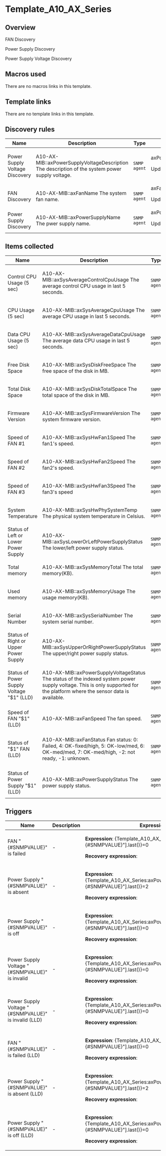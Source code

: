 # Template_A10_AX_Series

## Overview

FAN Discovery


Power Supply Discovery


Power Supply Voltage Discovery

## Macros used

There are no macros links in this template.

## Template links

There are no template links in this template.

## Discovery rules

|Name|Description|Type|Key and additional info|
|----|-----------|----|----|
|Power Supply Voltage Discovery|<p>A10-AX-MIB::axPowerSupplyVoltageDescription The description of the system power supply voltage.</p>|`SNMP agent`|axPowerSupplyVoltageDescription<p>Update: 300</p>|
|FAN Discovery|<p>A10-AX-MIB::axFanName The system fan name.</p>|`SNMP agent`|axFanName<p>Update: 300</p>|
|Power Supply Discovery|<p>A10-AX-MIB::axPowerSupplyName The pwer supply name.</p>|`SNMP agent`|axPowerSupplyName<p>Update: 300</p>|
## Items collected

|Name|Description|Type|Key and additional info|
|----|-----------|----|----|
|Control CPU Usage (5 sec)|<p>A10-AX-MIB::axSysAverageControlCpuUsage The average control CPU usage in last 5 seconds.</p>|`SNMP agent`|axSysAverageControlCpuUsage<p>Update: 60</p>|
|CPU Usage (5 sec)|<p>A10-AX-MIB::axSysAverageCpuUsage The average CPU usage in last 5 seconds.</p>|`SNMP agent`|axSysAverageCpuUsage<p>Update: 60</p>|
|Data CPU Usage (5 sec)|<p>A10-AX-MIB::axSysAverageDataCpuUsage The average data CPU usage in last 5 seconds.</p>|`SNMP agent`|axSysAverageDataCpuUsage<p>Update: 60</p>|
|Free Disk Space|<p>A10-AX-MIB::axSysDiskFreeSpace The free space of the disk in MB.</p>|`SNMP agent`|axSysDiskFreeSpace<p>Update: 300</p>|
|Total Disk Space|<p>A10-AX-MIB::axSysDiskTotalSpace The total space of the disk in MB.</p>|`SNMP agent`|axSysDiskTotalSpace<p>Update: 3600</p>|
|Firmware Version|<p>A10-AX-MIB::axSysFirmwareVersion The system firmware version.</p>|`SNMP agent`|axSysFirmwareVersion<p>Update: 86400</p>|
|Speed of FAN #1|<p>A10-AX-MIB::axSysHwFan1Speed The fan1's speed.</p>|`SNMP agent`|axSysHwFan1Speed<p>Update: 300</p>|
|Speed of FAN #2|<p>A10-AX-MIB::axSysHwFan2Speed The fan2's speed.</p>|`SNMP agent`|axSysHwFan2Speed<p>Update: 300</p>|
|Speed of FAN #3|<p>A10-AX-MIB::axSysHwFan3Speed The fan3's speed</p>|`SNMP agent`|axSysHwFan3Speed<p>Update: 300</p>|
|System Temperature|<p>A10-AX-MIB::axSysHwPhySystemTemp The physical system temperature in Celsius.</p>|`SNMP agent`|axSysHwPhySystemTemp<p>Update: 60</p>|
|Status of Left or Lower Power Supply|<p>A10-AX-MIB::axSysLowerOrLeftPowerSupplyStatus The lower/left power supply status.</p>|`SNMP agent`|axSysLowerOrLeftPowerSupplyStatus<p>Update: 60</p>|
|Total memory|<p>A10-AX-MIB::axSysMemoryTotal The total memory(KB).</p>|`SNMP agent`|axSysMemoryTotal<p>Update: 3600</p>|
|Used memory|<p>A10-AX-MIB::axSysMemoryUsage The usage memory(KB).</p>|`SNMP agent`|axSysMemoryUsage<p>Update: 300</p>|
|Serial Number|<p>A10-AX-MIB::axSysSerialNumber The system serial number.</p>|`SNMP agent`|axSysSerialNumber<p>Update: 86400</p>|
|Status of Right or Upper Power Supply|<p>A10-AX-MIB::axSysUpperOrRightPowerSupplyStatus The upper/right power supply status.</p>|`SNMP agent`|axSysUpperOrRightPowerSupplyStatus<p>Update: 60</p>|
|Status of Power Supply Voltage "$1" (LLD)|<p>A10-AX-MIB::axPowerSupplyVoltageStatus The status of the indexed system power supply voltage. This is only supported for the platform where the sensor data is available.</p>|`SNMP agent`|axPowerSupplyVoltageStatus["{#SNMPVALUE}"]<p>Update: 60</p>|
|Speed of FAN "$1" (LLD)|<p>A10-AX-MIB::axFanSpeed The fan speed.</p>|`SNMP agent`|axFanSpeed["{#SNMPVALUE}"]<p>Update: 300</p>|
|Status of "$1" FAN (LLD)|<p>A10-AX-MIB::axFanStatus Fan status: 0: Failed, 4: OK-fixed/high, 5: OK-low/med, 6: OK-med/med, 7: OK-med/high, -2: not ready, -1: unknown.</p>|`SNMP agent`|axFanStatus["{#SNMPVALUE}"]<p>Update: 60</p>|
|Status of Power Supply "$1" (LLD)|<p>A10-AX-MIB::axPowerSupplyStatus The power supply status.</p>|`SNMP agent`|axPowerSupplyStatus["{#SNMPVALUE}"]<p>Update: 30</p>|
## Triggers

|Name|Description|Expression|Priority|
|----|-----------|----------|--------|
|FAN "{#SNMPVALUE}" is failed|<p>-</p>|<p>**Expression**: {Template_A10_AX_Series:axFanStatus["{#SNMPVALUE}"].last()}=0</p><p>**Recovery expression**: </p>|high|
|Power Supply "{#SNMPVALUE}" is absent|<p>-</p>|<p>**Expression**: {Template_A10_AX_Series:axPowerSupplyStatus["{#SNMPVALUE}"].last()}=2</p><p>**Recovery expression**: </p>|warning|
|Power Supply "{#SNMPVALUE}" is off|<p>-</p>|<p>**Expression**: {Template_A10_AX_Series:axPowerSupplyStatus["{#SNMPVALUE}"].last()}=0</p><p>**Recovery expression**: </p>|warning|
|Power Supply Voltage "{#SNMPVALUE}" is invalid|<p>-</p>|<p>**Expression**: {Template_A10_AX_Series:axPowerSupplyVoltageStatus["{#SNMPVALUE}"].last()}=0</p><p>**Recovery expression**: </p>|average|
|Power Supply Voltage "{#SNMPVALUE}" is invalid (LLD)|<p>-</p>|<p>**Expression**: {Template_A10_AX_Series:axPowerSupplyVoltageStatus["{#SNMPVALUE}"].last()}=0</p><p>**Recovery expression**: </p>|average|
|FAN "{#SNMPVALUE}" is failed (LLD)|<p>-</p>|<p>**Expression**: {Template_A10_AX_Series:axFanStatus["{#SNMPVALUE}"].last()}=0</p><p>**Recovery expression**: </p>|high|
|Power Supply "{#SNMPVALUE}" is absent (LLD)|<p>-</p>|<p>**Expression**: {Template_A10_AX_Series:axPowerSupplyStatus["{#SNMPVALUE}"].last()}=2</p><p>**Recovery expression**: </p>|warning|
|Power Supply "{#SNMPVALUE}" is off (LLD)|<p>-</p>|<p>**Expression**: {Template_A10_AX_Series:axPowerSupplyStatus["{#SNMPVALUE}"].last()}=0</p><p>**Recovery expression**: </p>|warning|
